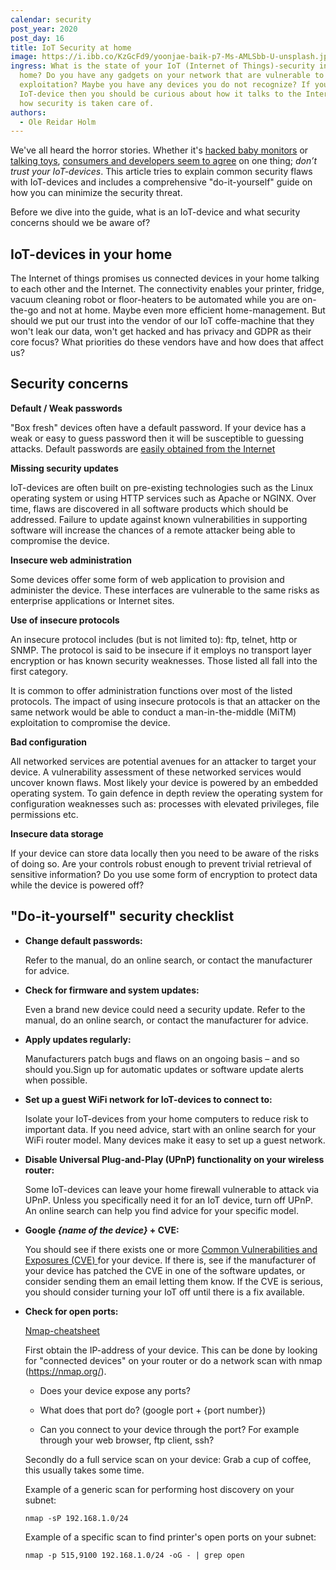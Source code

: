 ```yaml
---
calendar: security
post_year: 2020
post_day: 16
title: IoT Security at home
image: https://i.ibb.co/KzGcFd9/yoonjae-baik-p7-Ms-AMLSbb-U-unsplash.jpg
ingress: What is the state of your IoT (Internet of Things)-security in your
  home? Do you have any gadgets on your network that are vulnerable to
  exploitation? Maybe you have any devices you do not recognize? If you own an
  IoT-device then you should be curious about how it talks to the Internet and
  how security is taken care of.
authors:
  - Ole Reidar Holm
---
```

We've all heard the horror stories. Whether it's [hacked baby monitors](https://www.nbcnews.com/news/us-news/stranger-hacks-baby-monitor-tells-child-i-love-you-n1090046) or [talking toys](<https://www.theguardian.com/technology/2017/nov/14/retailers-urged-to-withdraw-toys-that-allow-hackers-to-talk-to-children >), [consumers and developers seem to agree](<https://auth0.com/blog/surprised-turns-out-consumers-dont-trust-iot-security/ >) on one thing; *don’t trust your IoT-devices*. This article tries to explain common security flaws with IoT-devices and includes a comprehensive "do-it-yourself" guide on how you can minimize the security threat.

Before we dive into the guide, what is an IoT-device and what security concerns should we be aware of?

## IoT-devices in your home

The Internet of things promises us connected devices in your home talking to each other and the Internet. The connectivity enables your printer, fridge, vacuum cleaning robot or floor-heaters to be automated while you are on-the-go and not at home. Maybe even more efficient home-management. But should we put our trust into the vendor of our IoT coffe-machine that they won't leak our data, won't get hacked and has privacy and GDPR as their core focus? What priorities do these vendors have and how does that affect us?  

## Security concerns

**Default / Weak passwords**

"Box fresh" devices often have a default password. If your device has a weak or easy to guess password then it will be susceptible to guessing attacks. Default passwords are [easily obtained from the Internet](https://www.routerpasswords.com/)

**Missing security updates**

IoT-devices are often built on pre-existing technologies such as the Linux operating system or using HTTP services such as Apache or NGINX. Over time, flaws are discovered in all software products which should be addressed. Failure to update against known vulnerabilities in supporting software will increase the chances of a remote attacker being able to compromise the device.

**Insecure web administration**

Some devices offer some form of web application to provision and administer the device. These interfaces are vulnerable to the same risks as enterprise applications or Internet sites. 

**Use of insecure protocols**

An insecure protocol includes (but is not limited to): ftp, telnet, http or SNMP. The protocol is said to be insecure if it employs no transport layer encryption or has known security weaknesses. Those listed all fall into the first category. 

It is common to offer administration functions over most of the listed protocols. The impact of using insecure protocols is that an attacker on the same network would be able to conduct a man-in-the-middle (MiTM) exploitation to compromise the device.

**Bad configuration**

All networked services are potential avenues for an attacker to target your device. A vulnerability assessment of these networked services would uncover known flaws. Most likely your device is powered by an embedded operating system. To gain defence in depth review the operating system for configuration weaknesses such as: processes with elevated privileges, file permissions etc. 

**Insecure data storage**

If your device can store data locally then you need to be aware of the risks of doing so. Are your controls robust enough to prevent trivial retrieval of sensitive information? Do you use some form of encryption to protect data while the device is powered off?

## "Do-it-yourself" security checklist

* **Change default passwords:** 

  Refer to the manual, do an online search, or contact the manufacturer for advice.
* **Check for firmware and system updates:** 

  Even a brand new device could need a security update. Refer to the manual, do an online search, or contact the manufacturer for advice.
* **Apply updates regularly:**

  Manufacturers patch bugs and flaws on an ongoing basis – and so should you.Sign up for automatic updates or software update alerts when possible.
* **Set up a guest WiFi network for IoT-devices to connect to:**

  Isolate your IoT-devices from your home computers to reduce risk to important data. If you need advice, start with an online search for your WiFi router model. Many devices make it easy to set up a guest network.
* **Disable Universal Plug-and-Play (UPnP) functionality on your wireless router:**

  Some IoT-devices can leave your home firewall vulnerable to attack via UPnP. Unless you specifically need it for an IoT device, turn off UPnP. An online search can help you find advice for your specific model.
* **Google *{name of the device}* + CVE:**

  You should see if there exists one or more [Common Vulnerabilities and Exposures (CVE) ](https://www.cvedetails.com/) for your device. If there is, see if the manufacturer of your device has patched the CVE in one of the software updates, or consider sending them an email letting them know. If the CVE is serious, you should consider turning your IoT off until there is a fix available. 


* **Check for open ports:**

  [Nmap-cheatsheet](https://gist.github.com/rsperl/321aac3d529aa8f8c7924fd12d581b67)

  First obtain the IP-address of your device. This can be done by looking for "connected devices" on your router or do a network scan with nmap (https://nmap.org/).

  * Does your device expose any ports? 

  * What does that port do? (google port + {port number})

  * Can you connect to your device through the port? For example through your web browser, ftp client, ssh?

  Secondly do a full service scan on your device: 
  Grab a cup of coffee, this usually takes some time.

  Example of a generic scan for performing host discovery on your subnet:

  `nmap -sP 192.168.1.0/24`

  Example of a specific scan to find printer's open ports on your subnet:

  `nmap -p 515,9100 192.168.1.0/24 -oG - | grep open`
